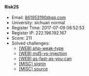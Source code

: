 #### Risk2S  

* Email: 861953190@qq.com  
* University: sichuan normal  
* Register Time: 2017-07-09 08:52:53  
* Register IP: 222.196.192.167  
* Score: 211  
* Solved challenges: 
  * [[WEB] php-weak-type](https://github.com/SniperOJ/Challenges/blob/master/WEB/php-weak-type.json)  
  * [[WEB] md5-vs-injection](https://github.com/SniperOJ/Challenges/blob/master/WEB/md5-vs-injection.json)  
  * [[WEB] as-fast-as-you-can](https://github.com/SniperOJ/Challenges/blob/master/WEB/as-fast-as-you-can.json)  
  * [[MISC] signin](https://github.com/SniperOJ/Challenges/blob/master/MISC/signin.json)  
  * [[MISC] source](https://github.com/SniperOJ/Challenges/blob/master/MISC/source.json)  
